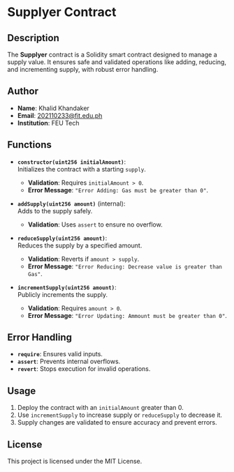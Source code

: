 # Supplyer Contract

## Description
The **Supplyer** contract is a Solidity smart contract designed to manage a supply value. It ensures safe and validated operations like adding, reducing, and incrementing supply, with robust error handling.

## Author
- **Name**: Khalid Khandaker  
- **Email**: 202110233@fit.edu.ph  
- **Institution**: FEU Tech  

## Functions
- **`constructor(uint256 initialAmount)`**:  
  Initializes the contract with a starting `supply`.  
  - **Validation**: Requires `initialAmount > 0`.  
  - **Error Message**: `"Error Adding: Gas must be greater than 0"`.  

- **`addSupply(uint256 amount)`** (internal):  
  Adds to the supply safely.  
  - **Validation**: Uses `assert` to ensure no overflow.  

- **`reduceSupply(uint256 amount)`**:  
  Reduces the supply by a specified amount.  
  - **Validation**: Reverts if `amount > supply`.  
  - **Error Message**: `"Error Reducing: Decrease value is greater than Gas"`.  

- **`incrementSupply(uint256 amount)`**:  
  Publicly increments the supply.  
  - **Validation**: Requires `amount > 0`.  
  - **Error Message**: `"Error Updating: Ammount must be greater than 0"`.  

## Error Handling
- **`require`**: Ensures valid inputs.  
- **`assert`**: Prevents internal overflows.  
- **`revert`**: Stops execution for invalid operations.

## Usage
1. Deploy the contract with an `initialAmount` greater than 0.
2. Use `incrementSupply` to increase supply or `reduceSupply` to decrease it.
3. Supply changes are validated to ensure accuracy and prevent errors.

## License
This project is licensed under the MIT License.
